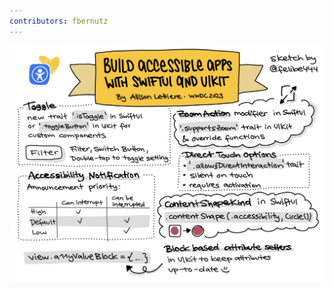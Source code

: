 ```yaml
---
contributors: fbernutz
---
```


![Sketchnote of WWDC 2023 talk about how to build accessible apps with Swift and SwiftUI and additions and enhancements in APIs][sketchnote]

[sketchnote]: ../../../images/notes/wwdc23/10036/sketchnote.jpg
